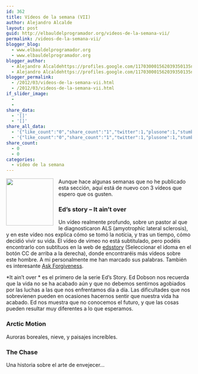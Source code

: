 ```yaml
---
id: 362
title: Vídeos de la semana (VII)
author: Alejandro Alcalde
layout: post
guid: http://elbauldelprogramador.org/videos-de-la-semana-vii/
permalink: /videos-de-la-semana-vii/
blogger_blog:
  - www.elbauldelprogramador.org
  - www.elbauldelprogramador.org
blogger_author:
  - Alejandro Alcaldehttps://profiles.google.com/117030001562039350135noreply@blogger.com
  - Alejandro Alcaldehttps://profiles.google.com/117030001562039350135noreply@blogger.com
blogger_permalink:
  - /2012/03/videos-de-la-semana-vii.html
  - /2012/03/videos-de-la-semana-vii.html
if_slider_image:
  - 
  - 
share_data:
  - '[]'
  - '[]'
share_all_data:
  - '{"like_count":"0","share_count":"1","twitter":1,"plusone":1,"stumble":0,"pinit":0,"count":3,"time":1333551677}'
  - '{"like_count":"0","share_count":"1","twitter":1,"plusone":1,"stumble":0,"pinit":0,"count":3,"time":1333551677}'
share_count:
  - 0
  - 0
categories:
  - vídeo de la semana
---
```

<div class="separator" style="clear: both; text-align: center;">
  <a href="http://1.bp.blogspot.com/-6oHsJJbLCtc/T0DNH9OnxrI/AAAAAAAACGQ/uIuix5iiJhM/s1600/1329646861_video-file.png" imageanchor="1" style="clear:left; float:left;margin-right:1em; margin-bottom:1em"><img border="0" height="128" width="128" src="http://1.bp.blogspot.com/-6oHsJJbLCtc/T0DNH9OnxrI/AAAAAAAACGQ/uIuix5iiJhM/s400/1329646861_video-file.png" /></a>
</div>

Aunque hace algunas semanas que no he publicado esta sección, aquí está de nuevo con 3 vídeos que espero que os gusten.

### Ed&#8217;s story &#8211; It ain&#8217;t over

Un vídeo realmente profundo, sobre un pastor al que le diagnosticaron ALS (amyotrophic lateral sclerosis), y en este vídeo nos explica cómo se tomó la notícia, y tras un tiempo, cómo decidió vivir su vida. El vídeo de vimeo no está subtitulado, pero podéis encontrarlo con subtítuos en la web de <a target="_blank" href="http://edsstory.com/films/it-aint-over.php">edsstory</a> (Seleccionar el idoma en el botón CC de arriba a la derecha), donde encontraréis más vídeos sobre este hombre. A mi personalmente me han marcado sus palabras. También es interesante <a target="_blank" href="http://vimeo.com/30567615">Ask Forgiveness</a>.

*It ain&#8217;t over * es el primero de la serie Ed&#8217;s Story. Ed Dobson nos recuerda que la vida no se ha acabado aún y que no debemos sentirnos agobiados por las luchas a las que nos enfrentamos día a día. Las dificultades que nos sobrevienen pueden en ocasiones hacernos sentir que nuestra vida ha acabado. Ed nos muestra que no conocemos el futuro, y que las cosas pueden resultar muy diferentes a lo que esperamos.

  
  
<!--more-->

### Arctic Motion

Auroras boreales, nieve, y paisajes increíbles.



### The Chase

Una historia sobre el arte de envejecer&#8230;



